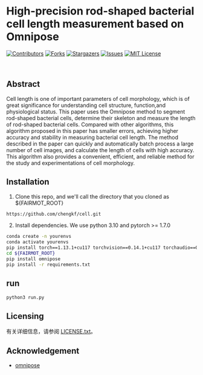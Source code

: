 # High-precision rod-shaped bacterial cell length measurement based on Omnipose

<!-- PROJECT SHIELDS -->

[![Contributors][contributors-shield]][contributors-url]
[![Forks][forks-shield]][forks-url]
[![Stargazers][stars-shield]][stars-url]
[![Issues][issues-shield]][issues-url]
[![MIT License][license-shield]][license-url]

<!-- PROJECT LOGO -->
<br />

## Abstract
Cell length is one of  important parameters of cell morphology, which is of great significance for understanding cell structure, function,and physiological status. This paper uses the Omnipose method to segment rod-shaped bacterial cells, determine their skeleton and measure the length of rod-shaped bacterial cells. Compared with other algorithms, this algorithm proposed in this paper has smaller errors, achieving higher accuracy and stability in measuring bacterial cell length. The method described in the paper can quickly and automatically batch process a large number of cell images, and calculate the length of cells with high accuracy. This algorithm  also provides a convenient, efficient, and reliable method for the study and experimentations of cell morphology.

## Installation


1. Clone this repo, and we'll call the directory that you cloned as ${FAIRMOT_ROOT}
```sh
https://github.com/chengkf/cell.git
```
2. Install dependencies. We use python 3.10 and pytorch >= 1.7.0
```sh
conda create -n yourenvs
conda activate yourenvs
pip install torch==1.13.1+cu117 torchvision==0.14.1+cu117 torchaudio==0.13.1 --extra-index-url https://download.pytorch.org/whl/cu117
cd ${FAIRMOT_ROOT}
pip install omnipose
pip install -r requirements.txt
```

## run
```sh
python3 run.py
```

## Licensing

有关详细信息，请参阅 [LICENSE.txt](https://github.com/shaojintian/Best_README_template/blob/master/LICENSE.txt)。

## Acknowledgement


- [omnipose](https://github.com/kevinjohncutler/omnipose)



<!-- links -->
[your-project-path]:chengkf/cell
[contributors-shield]: https://img.shields.io/github/contributors/chengkf/cell.svg?style=flat-square
[contributors-url]: https://github.com/chengkf/cell/graphs/contributors
[forks-shield]: https://img.shields.io/github/forks/chengkf/cell.svg?style=flat-square
[forks-url]: https://github.com/chengkf/cell/network/members
[stars-shield]: https://img.shields.io/github/stars/chengkf/cell.svg?style=flat-square
[stars-url]: https://github.com/chengkf/cell/stargazers
[issues-shield]: https://img.shields.io/github/issues/chengkf/cell.svg?style=flat-square
[issues-url]: https://img.shields.io/github/issues/chengkf/cell.svg
[license-shield]: https://img.shields.io/github/license/chengkf/cell.svg?style=flat-square
[license-url]: https://github.com/chengkf/cell/blob/master/LICENSE.txt


